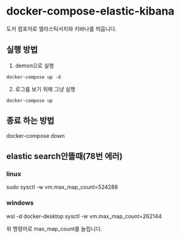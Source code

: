 # docker-compose-elastic-kibana
도커 컴포저로 엘라스틱서치와 키바나를 띄웁니다.

## 실행 방법

1. demon으로 실행
```
docker-compose up -d
```

2. 로그를 보기 위해 그냥 실행
```
docker-compose up
```

## 종료 하는 방법
docker-compose down

## elastic search안뜰때(78번 에러)

### linux

sudo sysctl -w vm.max_map_count=524288

### windows

wsl -d docker-desktop sysctl -w vm.max_map_count=262144

위 명령어로 max_map_count를 늘립니다.
